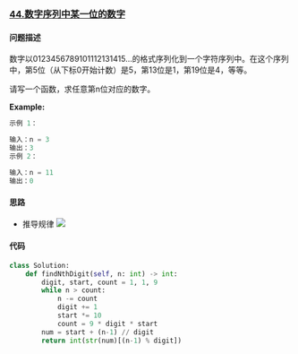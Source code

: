 ### [44.数字序列中某一位的数字](https://leetcode-cn.com/problems/shu-zi-xu-lie-zhong-mou-yi-wei-de-shu-zi-lcof/)

#### 问题描述
数字以0123456789101112131415…的格式序列化到一个字符序列中。在这个序列中，第5位（从下标0开始计数）是5，第13位是1，第19位是4，等等。

请写一个函数，求任意第n位对应的数字。

**Example:**
```python
示例 1：

输入：n = 3
输出：3
示例 2：

输入：n = 11
输出：0
```

#### 思路
- 推导规律
![](http://markdown.diobrando0825.cn/2020-12-28-Screen%20Shot%202020-12-28%20at%203.25.20%20PM.png)
#### 代码

```python
class Solution:
    def findNthDigit(self, n: int) -> int:
        digit, start, count = 1, 1, 9
        while n > count:
            n -= count
            digit += 1
            start *= 10
            count = 9 * digit * start
        num = start + (n-1) // digit
        return int(str(num)[(n-1) % digit])
```